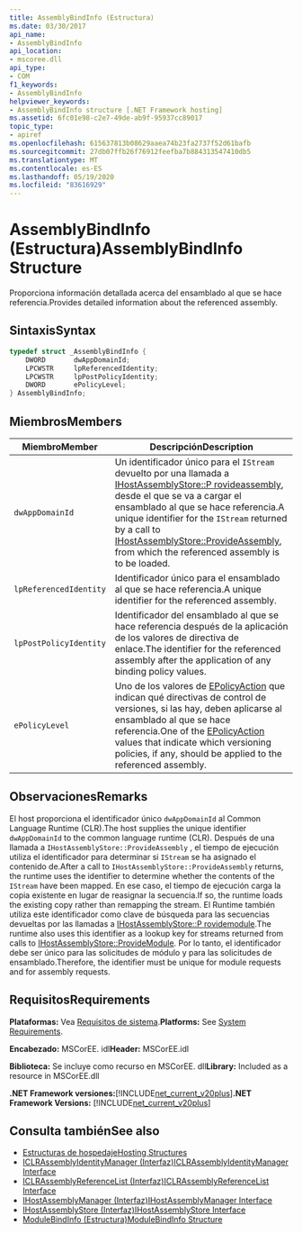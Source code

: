 ```yaml
---
title: AssemblyBindInfo (Estructura)
ms.date: 03/30/2017
api_name:
- AssemblyBindInfo
api_location:
- mscoree.dll
api_type:
- COM
f1_keywords:
- AssemblyBindInfo
helpviewer_keywords:
- AssemblyBindInfo structure [.NET Framework hosting]
ms.assetid: 6fc01e98-c2e7-49de-ab9f-95937cc89017
topic_type:
- apiref
ms.openlocfilehash: 615637813b08629aaea74b23fa2737f52d61bafb
ms.sourcegitcommit: 27db07ffb26f76912feefba7b884313547410db5
ms.translationtype: MT
ms.contentlocale: es-ES
ms.lasthandoff: 05/19/2020
ms.locfileid: "83616929"
---
```

# <a name="assemblybindinfo-structure"></a><span data-ttu-id="0bb62-102">AssemblyBindInfo (Estructura)</span><span class="sxs-lookup"><span data-stu-id="0bb62-102">AssemblyBindInfo Structure</span></span>
<span data-ttu-id="0bb62-103">Proporciona información detallada acerca del ensamblado al que se hace referencia.</span><span class="sxs-lookup"><span data-stu-id="0bb62-103">Provides detailed information about the referenced assembly.</span></span>  
  
## <a name="syntax"></a><span data-ttu-id="0bb62-104">Sintaxis</span><span class="sxs-lookup"><span data-stu-id="0bb62-104">Syntax</span></span>  
  
```cpp  
typedef struct _AssemblyBindInfo {  
    DWORD       dwAppDomainId;  
    LPCWSTR     lpReferencedIdentity;  
    LPCWSTR     lpPostPolicyIdentity;  
    DWORD       ePolicyLevel;  
} AssemblyBindInfo;  
```  
  
## <a name="members"></a><span data-ttu-id="0bb62-105">Miembros</span><span class="sxs-lookup"><span data-stu-id="0bb62-105">Members</span></span>  
  
|<span data-ttu-id="0bb62-106">Miembro</span><span class="sxs-lookup"><span data-stu-id="0bb62-106">Member</span></span>|<span data-ttu-id="0bb62-107">Descripción</span><span class="sxs-lookup"><span data-stu-id="0bb62-107">Description</span></span>|  
|------------|-----------------|  
|`dwAppDomainId`|<span data-ttu-id="0bb62-108">Un identificador único para el `IStream` devuelto por una llamada a [IHostAssemblyStore::P rovideassembly](ihostassemblystore-provideassembly-method.md), desde el que se va a cargar el ensamblado al que se hace referencia.</span><span class="sxs-lookup"><span data-stu-id="0bb62-108">A unique identifier for the `IStream` returned by a call to [IHostAssemblyStore::ProvideAssembly](ihostassemblystore-provideassembly-method.md), from which the referenced assembly is to be loaded.</span></span>|  
|`lpReferencedIdentity`|<span data-ttu-id="0bb62-109">Identificador único para el ensamblado al que se hace referencia.</span><span class="sxs-lookup"><span data-stu-id="0bb62-109">A unique identifier for the referenced assembly.</span></span>|  
|`lpPostPolicyIdentity`|<span data-ttu-id="0bb62-110">Identificador del ensamblado al que se hace referencia después de la aplicación de los valores de directiva de enlace.</span><span class="sxs-lookup"><span data-stu-id="0bb62-110">The identifier for the referenced assembly after the application of any binding policy values.</span></span>|  
|`ePolicyLevel`|<span data-ttu-id="0bb62-111">Uno de los valores de [EPolicyAction](epolicyaction-enumeration.md) que indican qué directivas de control de versiones, si las hay, deben aplicarse al ensamblado al que se hace referencia.</span><span class="sxs-lookup"><span data-stu-id="0bb62-111">One of the [EPolicyAction](epolicyaction-enumeration.md) values that indicate which versioning policies, if any, should be applied to the referenced assembly.</span></span>|  
  
## <a name="remarks"></a><span data-ttu-id="0bb62-112">Observaciones</span><span class="sxs-lookup"><span data-stu-id="0bb62-112">Remarks</span></span>  
 <span data-ttu-id="0bb62-113">El host proporciona el identificador único `dwAppDomainId` al Common Language Runtime (CLR).</span><span class="sxs-lookup"><span data-stu-id="0bb62-113">The host supplies the unique identifier `dwAppDomainId` to the common language runtime (CLR).</span></span> <span data-ttu-id="0bb62-114">Después de una llamada a `IHostAssemblyStore::ProvideAssembly` , el tiempo de ejecución utiliza el identificador para determinar si `IStream` se ha asignado el contenido de.</span><span class="sxs-lookup"><span data-stu-id="0bb62-114">After a call to `IHostAssemblyStore::ProvideAssembly` returns, the runtime uses the identifier to determine whether the contents of the `IStream` have been mapped.</span></span> <span data-ttu-id="0bb62-115">En ese caso, el tiempo de ejecución carga la copia existente en lugar de reasignar la secuencia.</span><span class="sxs-lookup"><span data-stu-id="0bb62-115">If so, the runtime loads the existing copy rather than remapping the stream.</span></span> <span data-ttu-id="0bb62-116">El Runtime también utiliza este identificador como clave de búsqueda para las secuencias devueltas por las llamadas a [IHostAssemblyStore::P rovidemodule](ihostassemblystore-providemodule-method.md).</span><span class="sxs-lookup"><span data-stu-id="0bb62-116">The runtime also uses this identifier as a lookup key for streams returned from calls to [IHostAssemblyStore::ProvideModule](ihostassemblystore-providemodule-method.md).</span></span> <span data-ttu-id="0bb62-117">Por lo tanto, el identificador debe ser único para las solicitudes de módulo y para las solicitudes de ensamblado.</span><span class="sxs-lookup"><span data-stu-id="0bb62-117">Therefore, the identifier must be unique for module requests and for assembly requests.</span></span>  
  
## <a name="requirements"></a><span data-ttu-id="0bb62-118">Requisitos</span><span class="sxs-lookup"><span data-stu-id="0bb62-118">Requirements</span></span>  
 <span data-ttu-id="0bb62-119">**Plataformas:** Vea [Requisitos de sistema](../../get-started/system-requirements.md).</span><span class="sxs-lookup"><span data-stu-id="0bb62-119">**Platforms:** See [System Requirements](../../get-started/system-requirements.md).</span></span>  
  
 <span data-ttu-id="0bb62-120">**Encabezado:** MSCorEE. idl</span><span class="sxs-lookup"><span data-stu-id="0bb62-120">**Header:** MSCorEE.idl</span></span>  
  
 <span data-ttu-id="0bb62-121">**Biblioteca:** Se incluye como recurso en MSCorEE. dll</span><span class="sxs-lookup"><span data-stu-id="0bb62-121">**Library:** Included as a resource in MSCorEE.dll</span></span>  
  
 <span data-ttu-id="0bb62-122">**.NET Framework versiones:**[!INCLUDE[net_current_v20plus](../../../../includes/net-current-v20plus-md.md)]</span><span class="sxs-lookup"><span data-stu-id="0bb62-122">**.NET Framework Versions:** [!INCLUDE[net_current_v20plus](../../../../includes/net-current-v20plus-md.md)]</span></span>  
  
## <a name="see-also"></a><span data-ttu-id="0bb62-123">Consulta también</span><span class="sxs-lookup"><span data-stu-id="0bb62-123">See also</span></span>

- [<span data-ttu-id="0bb62-124">Estructuras de hospedaje</span><span class="sxs-lookup"><span data-stu-id="0bb62-124">Hosting Structures</span></span>](hosting-structures.md)
- [<span data-ttu-id="0bb62-125">ICLRAssemblyIdentityManager (Interfaz)</span><span class="sxs-lookup"><span data-stu-id="0bb62-125">ICLRAssemblyIdentityManager Interface</span></span>](iclrassemblyidentitymanager-interface.md)
- [<span data-ttu-id="0bb62-126">ICLRAssemblyReferenceList (Interfaz)</span><span class="sxs-lookup"><span data-stu-id="0bb62-126">ICLRAssemblyReferenceList Interface</span></span>](iclrassemblyreferencelist-interface.md)
- [<span data-ttu-id="0bb62-127">IHostAssemblyManager (Interfaz)</span><span class="sxs-lookup"><span data-stu-id="0bb62-127">IHostAssemblyManager Interface</span></span>](ihostassemblymanager-interface.md)
- [<span data-ttu-id="0bb62-128">IHostAssemblyStore (Interfaz)</span><span class="sxs-lookup"><span data-stu-id="0bb62-128">IHostAssemblyStore Interface</span></span>](ihostassemblystore-interface.md)
- [<span data-ttu-id="0bb62-129">ModuleBindInfo (Estructura)</span><span class="sxs-lookup"><span data-stu-id="0bb62-129">ModuleBindInfo Structure</span></span>](modulebindinfo-structure.md)
